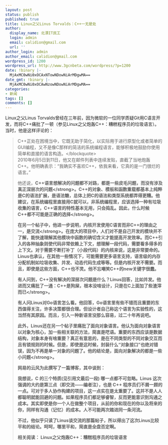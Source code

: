 ```yaml
---
layout: post
status: publish
published: true
title: Linux之父Linus Torvalds：C++一无是处
author:
  display_name: 北漂IT民工
  login: admin
  email: calidion@gmail.com
  url: ''
author_login: admin
author_email: calidion@gmail.com
wordpress_id: 1200
wordpress_url: http://www.3gcnbeta.com/wordpress/?p=1200
date: !binary |-
  MjAxMC0wNi0xOCAxNTowNDowNiArMDgwMA==
date_gmt: !binary |-
  MjAxMC0wNi0xOCAwNzowNDowNiArMDgwMA==
categories:
- 新闻
tags: []
comments: []
---
```

<p>Linux之父Linus Torvalds曾经在三年前，因为微软的一位同学质疑Git用C语言开发，而将C++痛批了一顿（参见Linux之父炮轰C++：糟糕程序员的垃圾语言）。当时，他是这样评论的：</p>
<blockquote><p>C++正处在困境当中，它既无助于简化，以实际用于进行原型化或者简单的GUI编程，又不是像C那样的简洁的系统编程语言，能够积极地鼓励你使用简单和直接的语言构造。<&#47;blockquote><br />
2010年6月5日到11日，他又在邮件列表中连续发贴，直截了当地炮轰C++。他明确表示：&ldquo;我确实不喜欢C++，依我来看，它真的是一门很烂的语言。&rdquo;</p>
<p>他还说，<strong>C++语言想解决的问题都不对路，都是一些皮毛问题，而没有涉及真正深层次的问题<&#47;strong>。C++的对象、模板和函数重载都基本上纯粹是C的语法扩展，是语法糖，总体上把C的语法和类型系统都弄得更糟。他建议，在系统编程里直接用C就可以，非系统编程里，应该选择一种有垃圾收集的语言，C++语言的特性基本无用，只会捣乱。因此，<strong>什么时候C++都不可能是正确的选择<&#47;strong>。</p>
<p>在另一个帖子中，他进一步说明，内核开发使用C语言而非C++的理由之一，是<strong>交流<&#47;strong>。在庞大的项目中，人们对不是自己开发的模块并不了解，能快速理解其他模块中函数的确切含义才能提高开发效率。而C++引入的各种抽象则使代码非常依赖上下文，想理解一段代码，需要看多得多的上下文。对于需要不断打补丁（小段代码）的内核来说，这是非常要命的。Linus也承认，在其他一些情况下，可能需要更多语言支持，语言级的内存分配机制如垃圾收集、并发、动态代码生成等等。但是内核开发不需要。而且，即使是这些方面，C++也不灵。他不忘嘲笑C++的new关键字很蠢。</p>
<p>有人问到，C++没有解决的深层次问题是什么？Linus回答，比如并发。他进而又痛批了一通：<strong>C++是狗屎，根本没啥设计，只是在C上面加了些渣滓而已<&#47;strong>。</p>
<p>有人问Linus对Go语言怎么看。他回答，Go语言里有些不错而且重要的东西值得关注，许多决策都很合理。但设计者自己称这个语言为实验性的，这当然有其原因。而且，引入一种新语言没那么容易，过二十年再说吧。</p>
<p>此外，Linus还在另一个帖子里痛批了面向对象语言。他认为面向对象语言以对象为核心，加一些相关联的方法，简直是呓语。重要的东西应该是数据结构，对象本身有啥重要？真正有意思的，是在不同类型的不同对象交互而且有锁规则的时候。但是，即使是这时候，封装什么&ldquo;对象接口&rdquo;也绝对错误，因为不再是单一对象的问题了。他的结论是，<strong>面向对象解决的都是一些小问题<&#47;strong>。</p>
<p>网易的云风为此撰写了一篇博客，其中谈到：</p>
<p>我想说，C 的三个特质(见引用文最后一段) 哪一点都不可忽略。Linus 这次强调的大约是第三点（即交流&mdash;&mdash;编者注），也是 C++ 程序员们不屑一顾的一点。可对于多人协作构建的项目，这一点实在是太重要了。这并不是人人都聪明就能回避的问题。如果程序员们都足够睿智，反而更能意识到沟通之成本。其实即使是你一个人在做整个项目，从前的你和现在的你以及将来的你，同样有沟通（记忆）的成本。人不可能两次踏进同一条河流。</p>
<p>不过，他似乎只读了Linus谈交流的那篇帖子，所以得出了这次Linus比较平和的结论。呵呵，哪里平和，简直是全盘否定啊。</p>
<p>相关阅读： Linux之父炮轰C++：糟糕程序员的垃圾语言</p>
